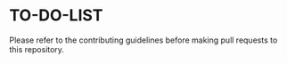 # TO-DO-LIST
Please refer to the contributing guidelines before making pull requests to this repository.